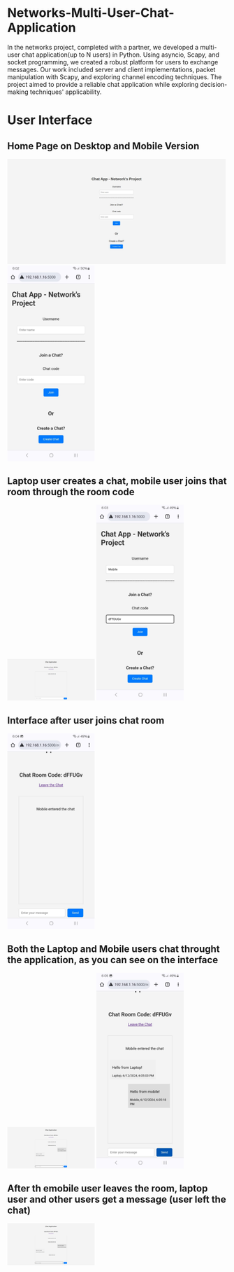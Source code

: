 # Networks-Multi-User-Chat-Application
In the networks project, completed with a partner, we developed a multi-user chat application(up to N users) in Python. Using asyncio, Scapy, and socket programming, we created a robust platform for users to exchange messages. Our work included server and client implementations, packet manipulation with Scapy, and exploring channel encoding techniques. The project aimed to provide a reliable chat application while exploring decision-making techniques' applicability.


# User Interface

## Home Page on Desktop and Mobile Version

<div>
  <img src="https://github.com/SajedHamdan09/Networks-Multi-User-Chat-Application/blob/main/UI/UI_1.jpg" width="500"/>
  <img src="https://github.com/SajedHamdan09/Networks-Multi-User-Chat-Application/blob/main/UI/mb_1.jpeg" width="200" /> 
</div>



## Laptop user creates a chat, mobile user joins that room through the room code

<div>
  <img src="https://github.com/SajedHamdan09/Networks-Multi-User-Chat-Application/blob/main/UI/UI_2.png" width="200" />
  <img src="https://github.com/SajedHamdan09/Networks-Multi-User-Chat-Application/blob/main/UI/mb_2.jpeg" width="200" /> 
</div>



## Interface after user joins chat room

<div>
  <img src="https://github.com/SajedHamdan09/Networks-Multi-User-Chat-Application/blob/main/UI/mb_3.jpeg" width="200" /> 
</div>



## Both the Laptop and Mobile users chat throught the application, as you can see on the interface

<div>
  <img src="https://github.com/SajedHamdan09/Networks-Multi-User-Chat-Application/blob/main/UI/UI_3.png" width="200" />
  <img src="https://github.com/SajedHamdan09/Networks-Multi-User-Chat-Application/blob/main/UI/mb_4.jpeg" width="200" /> 
</div>



## After th emobile user leaves the room, laptop user and other users get a message (user left the chat)
<div>
  <img src="https://github.com/SajedHamdan09/Networks-Multi-User-Chat-Application/blob/main/UI/UI_4.png" width="200" />
</div>

